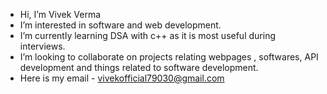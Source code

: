 -  Hi, I’m Vivek Verma
-  I’m interested in software and web development.
-  I’m currently learning DSA with c++ as it is most useful during interviews.
-  I’m looking to collaborate on projects relating webpages , softwares, API development and things related to software development.
-  Here is my email - vivekofficial79030@gmail.com


<!---
ucancallmevivek/ucancallmevivek is a ✨ special ✨ repository because its `README.md` (this file) appears on your GitHub profile.
You can click the Preview link to take a look at your changes.
--->
